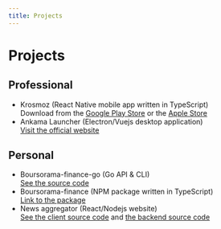 ```yaml
---
title: Projects
---
```


# Projects

## Professional

- Krosmoz (React Native mobile app written in TypeScript)  
Download from the [Google Play Store](https://play.google.com/store/apps/details?id=com.ankama.krosmoz) or the [Apple Store](https://apps.apple.com/fr/app/krosmoz/id1616613063)
- Ankama Launcher (Electron/Vuejs desktop application)  
[Visit the official website](https://www.ankama.com/en/launcher)

## Personal

- Boursorama-finance-go (Go API & CLI)  
[See the source code](https://github.com/noalino/boursorama-finance-go)
- Boursorama-finance (NPM package written in TypeScript)  
[Link to the package](https://www.npmjs.com/package/boursorama-finance)
- News aggregator (React/Nodejs website)  
[See the client source code](https://github.com/noalino/news-aggregator-client) and [the backend source code](https://github.com/noalino/news-aggregator-backend-nodejs)

